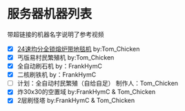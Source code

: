 # 服务器机器列表

带超链接的机器名字说明了参考视频

- [x] [24速均分全锁熔炉带地毯机](https://b23.wtf/BV1bF411u7cB) by:Tom_Chicken 
- [x] 丐版易村民繁殖机 by:Tom_Chicken
- [x] 全自动刷石机 by：FrankHymC
- [x] 二核刷铁机 by：FrankHymC
- [ ] 计划：全自动村民繁殖（自给自足） 制作人：Tom_Chicken 
- [x] 炸30x30的空置域 by:FrankHymC & Tom_Chicken
- [x] 2层刷怪塔 by:FrankHymC & Tom_Chicken
